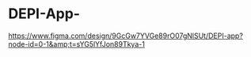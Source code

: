 # DEPI-App-
https://www.figma.com/design/9GcGw7YVGe89rO07gNlSUt/DEPI-app?node-id=0-1&amp;t=sYG5lYfJon89Tkya-1
